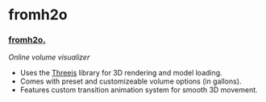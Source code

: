# fromh2o

### **[fromh2o.](https://alialhasnawi.github.io/fromh2o/)**
*Online volume visualizer*
- Uses the [Threejs](https://threejs.org/) library for 3D rendering and model loading.
- Comes with preset and customizeable volume options (in gallons).
- Features custom transition animation system for smooth 3D movement.
